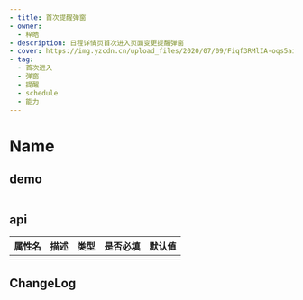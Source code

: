 ```yaml
---
- title: 首次提醒弹窗
- owner:
  - 梓皓
- description: 日程详情页首次进入页面变更提醒弹窗
- cover: https://img.yzcdn.cn/upload_files/2020/07/09/Fiqf3RMlIA-oqs5ai4pkr6lXqz3Y.png
- tag:
  - 首次进入
  - 弹窗
  - 提醒
  - schedule
  - 能力
---
```


# Name
## demo
```jsx
```
## api
| 属性名  | 描述                 | 类型                                                  | 是否必填 | 默认值               |
| ------ | ------------------- | ---------------------------------------------------- | ------- | ------------------- |
|        |                     |                                                      |         |                     |

## ChangeLog